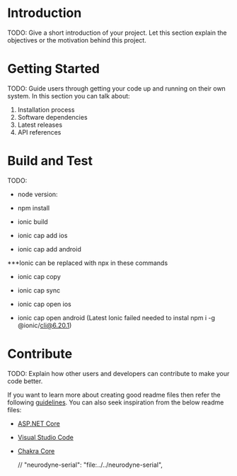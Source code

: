 # Introduction 
TODO: Give a short introduction of your project. Let this section explain the objectives or the motivation behind this project. 

# Getting Started
TODO: Guide users through getting your code up and running on their own system. In this section you can talk about:
1.	Installation process
2.	Software dependencies
3.	Latest releases
4.	API references

# Build and Test
TODO: 

- node version:  

- npm install

- ionic build

- ionic cap add ios
- ionic cap add android

***Ionic can be replaced with npx in these commands
- ionic cap copy
- ionic cap sync

- ionic cap open ios
- ionic cap open android (Latest Ionic failed needed to instal npm i -g @ionic/cli@6.20.1)

# Contribute
TODO: Explain how other users and developers can contribute to make your code better. 

If you want to learn more about creating good readme files then refer the following [guidelines](https://docs.microsoft.com/en-us/azure/devops/repos/git/create-a-readme?view=azure-devops). You can also seek inspiration from the below readme files:
- [ASP.NET Core](https://github.com/aspnet/Home)
- [Visual Studio Code](https://github.com/Microsoft/vscode)
- [Chakra Core](https://github.com/Microsoft/ChakraCore)

    // "neurodyne-serial": "file:../../neurodyne-serial",

